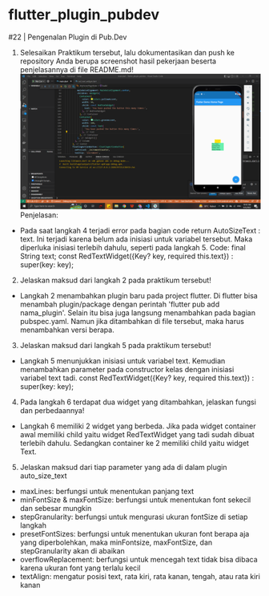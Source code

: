 # flutter_plugin_pubdev

#22 | Pengenalan Plugin di Pub.Dev

1. Selesaikan Praktikum tersebut, lalu dokumentasikan dan push ke repository Anda berupa screenshot hasil pekerjaan beserta penjelasannya di file README.md!
![1](images/1.png)
Penjelasan:
- Pada saat langkah 4 terjadi error pada bagian code return AutoSizeText : text. Ini terjadi karena belum ada inisiasi untuk variabel tersebut. Maka diperluka inisiasi terlebih dahulu, seperti pada langkah 5.
Code:
final String text;
const RedTextWidget({Key? key, required this.text}) : super(key: key);
2. Jelaskan maksud dari langkah 2 pada praktikum tersebut!
- Langkah 2 menambahkan plugin baru pada project flutter. Di flutter bisa menambah plugin/package dengan perintah 'flutter pub add nama_plugin'.
Selain itu bisa juga langsung menambahkan pada bagian pubspec.yaml. Namun jika ditambahkan di file tersebut, maka harus menambahkan versi berapa.
3. Jelaskan maksud dari langkah 5 pada praktikum tersebut!
- Langkah 5 menunjukkan inisiasi untuk variabel text. Kemudian menambahkan parameter pada constructor kelas dengan inisiasi variabel text tadi.
const RedTextWidget({Key? key, required this.text}) : super(key: key);
4. Pada langkah 6 terdapat dua widget yang ditambahkan, jelaskan fungsi dan perbedaannya!
- Langkah 6 memiliki 2 widget yang berbeda. Jika pada widget container awal memiliki child yaitu widget RedTextWidget yang tadi sudah dibuat terlebih dahulu. Sedangkan container ke 2 memiliki child yaitu widget Text.
5. Jelaskan maksud dari tiap parameter yang ada di dalam plugin auto_size_text 
- maxLines: berfungsi untuk menentukan panjang text
- minFontSize & maxFontSize: berfungsi untuk menentukan font sekecil dan sebesar mungkin
- stepGranularity: berfungsi untuk mengurasi ukuran fontSize di setiap langkah
- presetFontSizes: berfungsi untuk menentukan ukuran font berapa aja yang diperbolehkan, maka minFontsize, maxFontSize, dan stepGranularity akan di abaikan
- overflowReplacement: berfungsi untuk mencegah text tidak bisa dibaca karena ukuran font yang terlalu kecil
- textAlign: mengatur posisi text, rata kiri, rata kanan, tengah, atau rata kiri kanan

